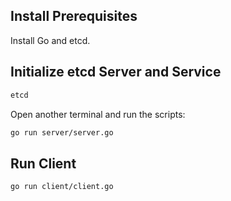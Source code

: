 ## Install Prerequisites
Install Go and etcd.

## Initialize etcd Server and Service
```sh
etcd
```

Open another terminal and run the scripts:
```sh
go run server/server.go
```

## Run Client
```sh
go run client/client.go
```